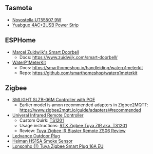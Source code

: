 ## Tasmota
* [Novostella UT55507 9W](https://templates.blakadder.com/novostella_UT55507.html)
* [Yuabguo 4AC+2USB Power Strip](https://templates.blakadder.com/yuanguo_4AC_2USB.html)

## ESPHome
* [Marcel Zuidwijk's Smart Doorbell](https://www.zuidwijk.com/product/smart-doorbell/)
  * Docs: https://www.zuidwijk.com/smart-doorbell/
* [WaterP1MeterKit](https://waterp1meterkit.nl/)
  * Docs: https://smarthomeshop.io/handleiding/waterp1meterkit
  * Repo: https://github.com/smarthomeshop/waterp1meterkit

## Zigbee
* [SMLIGHT SLZB-06M Controller with POE](https://smlight.tech/product/slzb-06m/)
  * Earlier model is amon recommended adapters in Zigbee2MQTT: https://www.zigbee2mqtt.io/guide/adapters/#recommended
* [Univeral Infrared Remote Controller](https://zigbee.blakadder.com/Moes_UFO-R11.html)
  * Custom Quirk: [TS1201](https://github.com/ferehcarb/zha-device-handlers/blob/dev/zhaquirks/tuya/ts1201.py)
  * Usage instructions: [RTX Zigbee Tuya ZIR aka. TS1201](https://github.com/zigpy/zha-device-handlers/issues/1687)
  * Review: [Tuya Zigbee IR Blaster Remote ZS06 Review](https://smarthomescene.com/reviews/tuya-zigbee-infrared-ir-remote-zs06-review/)
* [Ledvance Outdoor Plug](https://zigbee.blakadder.com/Ledvance_4058075729322.html)
* [Heiman HS1SA Smoke Sensor](https://zigbee.blakadder.com/Heiman_HS1SA.html)
* [Lonsonho (?) Tuya Zigbee Smart Plug 16A EU](https://zigbee.blakadder.com/Lonsonho_TS0121.html)